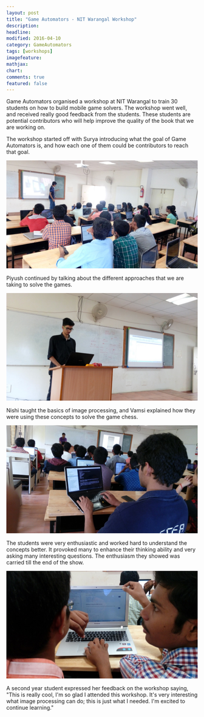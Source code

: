 ```yaml
---
layout: post
title: "Game Automators - NIT Warangal Workshop"
description: 
headline: 
modified: 2016-04-10
category: GameAutomators
tags: [workshops]
imagefeature: 
mathjax: 
chart: 
comments: true
featured: false
---
```


Game Automators organised a workshop at NIT Warangal to train 30 students on how to build mobile game solvers. The workshop went well, and received really good feedback from the students. These students are potential contributors who will help improve the quality of the book that we are working on.

The workshop started off with Surya introducing what the goal of Game Automators is, and how each one of them could be contributors to reach that goal. 

![Image-1](/images/blog/workshop-1.jpg)

Piyush continued by talking about the different approaches that we are taking to solve the games. 

![Image-2](/images/blog/workshop-4.jpg)

Nishi taught the basics of image processing, and Vamsi explained how they were using these concepts to solve the game chess.

![Image-3](/images/blog/workshop-5.jpg)

The students were very enthusiastic and worked hard to understand the concepts better. It provoked many to enhance their thinking ability and very asking many interesting questions. The enthusiasm they showed was carried till the end of the show.

![Image-3](/images/blog/workshop-2.jpg)

A second year student expressed her feedback on the workshop saying, "This is really cool, I'm so glad I attended this workshop. It's very interesting what image processing can do; this is just what I needed. I'm excited to continue learning."